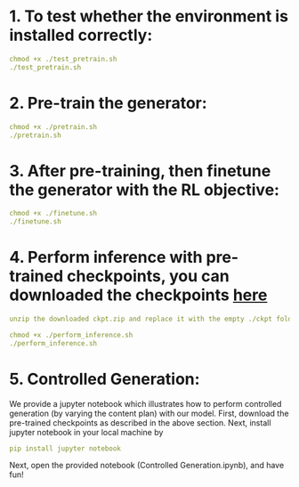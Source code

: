 # 1. To test whether the environment is installed correctly:
```yaml
chmod +x ./test_pretrain.sh
./test_pretrain.sh
```
# 2. Pre-train the generator:
```yaml
chmod +x ./pretrain.sh
./pretrain.sh
```
# 3. After pre-training, then finetune the generator with the RL objective:
```yaml
chmod +x ./finetune.sh
./finetune.sh
```
# 4. Perform inference with pre-trained checkpoints, you can downloaded the checkpoints [here](https://drive.google.com/file/d/1C0UVXemo4G14tXrxN_tomqpxJlfGUppl/view?usp=sharing)
```yaml
unzip the downloaded ckpt.zip and replace it with the empty ./ckpt folder

chmod +x ./perform_inference.sh
./perform_inference.sh
```
# 5. Controlled Generation:
We provide a jupyter notebook which illustrates how to perform controlled generation (by varying the content plan) with our model. 
First, download the pre-trained checkpoints as described in the above section. Next, install jupyter notebook in your local machine by
```yaml
pip install jupyter notebook
```
Next, open the provided notebook (Controlled Generation.ipynb), and have fun!
